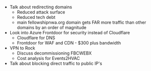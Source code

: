 - Talk about redirecting domains
	- Reduced attack surface
	- Reduced tech debt
	- main fellowshipnwa.org domain gets FAR more traffic than other domains by an order of magnitude
- Look into Azure Frontdoor for security instead of Cloudflare
	- Cloudflare for DNS
	- Frontdoor for WAF and CDN - $300 plus bandwidth
- VPN to Rock
	- Discuss decommissioning FBCWEBX 
	- Cost analysis for Events2HVAC
- Talk about blocking direct traffic to public IP's
